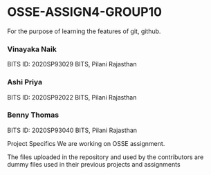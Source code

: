 # OSSE-ASSIGN4-GROUP10
For the purpose of learning the features of git, github.

### Vinayaka Naik
BITS ID: 2020SP93029
BITS, Pilani Rajasthan

### Ashi Priya
BITS ID: 2020SP92022
BITS, Pilani Rajasthan

### Benny Thomas
BITS ID: 2020SP93040
BITS, Pilani Rajasthan

Project Specifics
We are working on OSSE assignment.

The files uploaded in the repository and used by the contributors are dummy files used in their previous projects and assignments